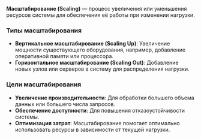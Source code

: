 **Масштабирование (Scaling)** — процесс увеличения или уменьшения ресурсов системы для обеспечения её работы при изменении нагрузки.


### Типы масштабирования

- **Вертикальное масштабирование (Scaling Up)**: Увеличение мощности существующего оборудования, например, добавление оперативной памяти или процессора.
- **Горизонтальное масштабирование (Scaling Out)**: Добавление новых узлов или серверов в систему для распределения нагрузки.


### Цели масштабирования

- **Увеличение производительности**: Для обработки большего объема данных или большего числа запросов.
- **Обеспечение доступности**: Для повышения отказоустойчивости системы.
- **Оптимизация затрат**: Масштабирование помогает оптимально использовать ресурсы в зависимости от текущей нагрузки.